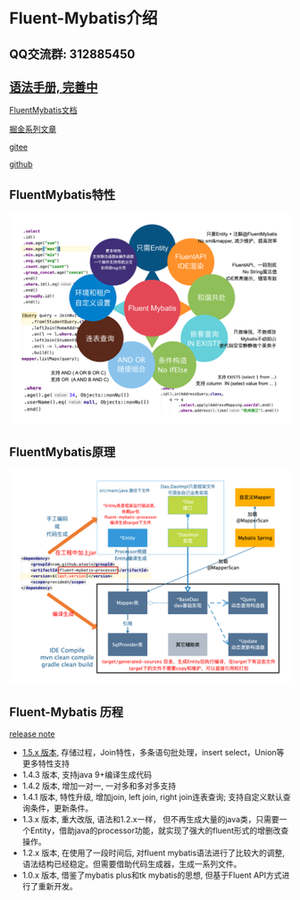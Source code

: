 # Fluent-Mybatis介绍

## QQ交流群: 312885450

## [语法手册, 完善中](https://gitee.com/fluent-mybatis/fluent-mybatis/wikis)

[FluentMybatis文档](https://gitee.com/fluent-mybatis/fluent-mybatis-docs)
    
[掘金系列文章](https://juejin.im/user/1811586730696142/posts)

[gitee](https://gitee.com/fluent-mybatis)

[github](https://github.com/atool/fluent-mybatis)

## FluentMybatis特性
![-w930](image/fluent-mybatis-feature.png)

## FluentMybatis原理
![-w930](image/fluent-mybatis-driver.png)

## Fluent-Mybatis 历程

[release note](release/v1.5.x.md)

- [1.5.x 版本](release/v1.5.x.md), 存储过程，Join特性，多条语句批处理，insert select，Union等更多特性支持
- 1.4.3 版本, 支持java 9+编译生成代码
- 1.4.2 版本, 增加一对一, 一对多和多对多支持
- 1.4.1 版本, 特性升级, 增加join, left join, right join连表查询; 支持自定义默认查询条件，更新条件。
- 1.3.x 版本, 重大改版, 语法和1.2.x一样， 但不再生成大量的java类，只需要一个Entity，借助java的processor功能，就实现了强大的fluent形式的增删改查操作。
- 1.2.x 版本, 在使用了一段时间后, 对fluent mybatis语法进行了比较大的调整, 语法结构已经稳定。但需要借助代码生成器，生成一系列文件。
- 1.0.x 版本, 借鉴了mybatis plus和tk mybatis的思想, 但基于Fluent API方式进行了重新开发。
